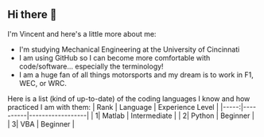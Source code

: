 ## Hi there 👋
I'm Vincent and here's a little more about me:
- I'm studying Mechanical Engineering at the University of Cincinnati
- I am using GitHub so I can become more comfortable with code/software... especially the terminology!
- I am a huge fan of all things motorsports and my dream is to work in F1, WEC, or WRC.

Here is a list (kind of up-to-date) of the coding languages I know and how practiced I am with them:
| Rank | Language | Experience Level |
|-----:|----------|------------------|
|     1| Matlab   | Intermediate     |
|     2| Python   | Beginner         |
|     3| VBA      | Beginner         |
